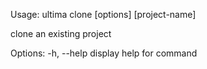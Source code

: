 Usage: ultima clone [options] [project-name]

clone an existing project

Options:
  -h, --help  display help for command
